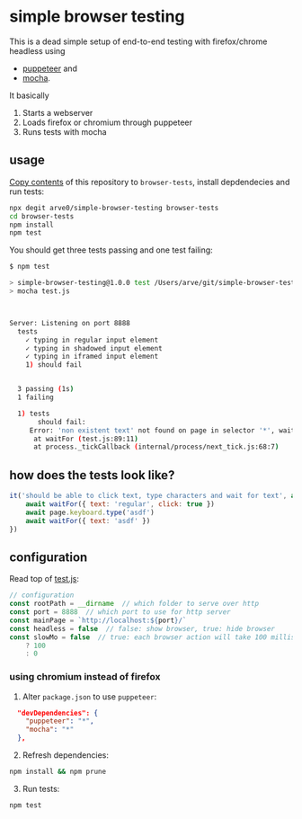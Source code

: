 # simple browser testing
This is a dead simple setup of end-to-end testing with firefox/chrome headless using

- [puppeteer](https://www.npmjs.com/package/puppeteer/) and
- [mocha](https://www.npmjs.com/package/mocha).

It basically

1. Starts a webserver
2. Loads firefox or chromium through puppeteer
3. Runs tests with mocha

## usage
[Copy contents](https://github.com/Rich-Harris/degit) of this repository to `browser-tests`,
install depdendecies and run tests:

```sh
npx degit arve0/simple-browser-testing browser-tests
cd browser-tests
npm install
npm test
```

You should get three tests passing and one test failing:
```sh
$ npm test

> simple-browser-testing@1.0.0 test /Users/arve/git/simple-browser-testing
> mocha test.js



Server: Listening on port 8888
  tests
    ✓ typing in regular input element
    ✓ typing in shadowed input element
    ✓ typing in iframed input element
    1) should fail


  3 passing (1s)
  1 failing

  1) tests
       should fail:
     Error: 'non existent text' not found on page in selector '*', waited 100 milliseconds.
      at waitFor (test.js:89:11)
      at process._tickCallback (internal/process/next_tick.js:68:7)
```

## how does the tests look like?
```js
it('should be able to click text, type characters and wait for text', async function () {
    await waitFor({ text: 'regular', click: true })
    await page.keyboard.type('asdf')
    await waitFor({ text: 'asdf' })
})
```

## configuration
Read top of [test.js](test.js):

```js
// configuration
const rootPath = __dirname  // which folder to serve over http
const port = 8888  // which port to use for http server
const mainPage = `http://localhost:${port}/`
const headless = false  // false: show browser, true: hide browser
const slowMo = false  // true: each browser action will take 100 milliseconds
    ? 100
    : 0
```

### using chromium instead of firefox
1. Alter `package.json` to use `puppeteer`:

  ```json
    "devDependencies": {
      "puppeteer": "*",
      "mocha": "*"
    },
  ```

2. Refresh dependencies:

  ```sh
  npm install && npm prune
  ```

3. Run tests:

  ```sh
  npm test
  ```